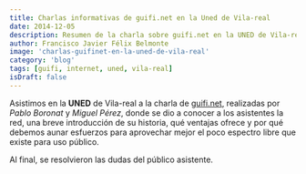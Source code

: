 ```yaml
---
title: Charlas informativas de guifi.net en la Uned de Vila-real
date: 2014-12-05
description: Resumen de la charla sobre guifi.net en la UNED de Vila-real, destacando su historia, ventajas y la importancia de optimizar el espectro libre para uso público.
author: Francisco Javier Félix Belmonte
image: 'charlas-guifinet-en-la-uned-de-vila-real'
category: 'blog'
tags: [guifi, internet, uned, vila-real]
isDraft: false
---
```


Asistimos en la **UNED** de Vila-real a la charla de [guifi.net](https://guifi.net), realizadas por *Pablo Boronat* y
*Miguel Pérez*, donde se dio a conocer a los asistentes la red, una breve introducción de su historia, qué ventajas
ofrece y por qué debemos aunar esfuerzos para aprovechar mejor el poco espectro libre que existe para uso público.

Al final, se resolvieron las dudas del público asistente.
